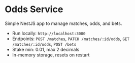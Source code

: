 # Odds Service

Simple NestJS app to manage matches, odds, and bets.  

- Run locally: `http://localhost:3000`  
- Endpoints: `POST /matches`, `PATCH /matches/:id/odds`, `GET /matches/:id/odds`, `POST /bets`  
- Stake min: 0.01, max 2 decimals  
- In-memory storage, resets on restart  
